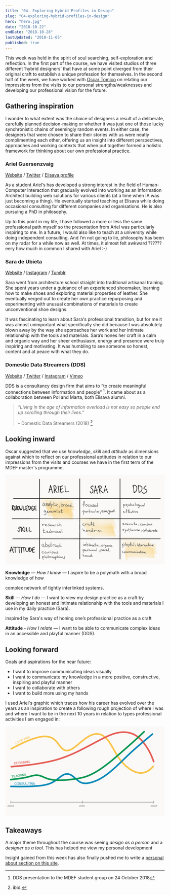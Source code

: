 ```yaml
---
title: "04. Exploring Hybrid Profiles in Design"
slug: "04-exploring-hybrid-profiles-in-design"
hero: "hero.jpg"
date: "2018-10-22"
endDate: "2018-10-28"
lastUpdated: "2018-11-05"
published: true
---
```


This week was held in the spirit of soul searching, self-exploration and reflection. In the first part of the course, we have visited studios of three different ‘hybrid designers’ that have at some point diverged from their original craft to establish a unique profession for themselves. In the second half of the week, we have worked with [Oscar Tomico](http://www.elisava.net/en/center/professorate/oscar-tomico-plasencia) on relating our impressions from the visits to our personal strengths/weaknesses and developing our professional vision for the future.

## Gathering inspiration

I wonder to what extent was the choice of designers a result of a deliberate, carefully planned decision-making or whether it was just one of those lucky synchronistic chains of seemingly random events. In either case, the designers that were chosen to share their stories with us were neatly complimenting each other, offering us an insight into different perspectives, approaches and working contexts that when put together formed a holistic framework for thinking about our own professional practice.


### Ariel Guersenzvaig

[Website](https://interacciones.org/) / [Twitter](https://twitter.com/interacciones) / [Elisava profile](http://www.elisava.net/en/center/professorate/ariel-guersenzvaig)

As a student Ariel’s has developed a strong interest in the field of Human-Computer Interaction that gradually evolved into working as an Information Architect building web solutions for various clients (at a time when IA was just becoming a thing). He eventually started teaching at Elisava while doing occasional consulting for different companies and organisations. He is also pursuing a PhD in philosophy.

Up to this point in my life, I have followed a more or less the same professional path myself so the presentation from Ariel was particularly inspiring to me. In a future, I would also like to teach at a university while doing independent consulting. And I’m not going to lie, philosophy has been on my radar for a while now as well. At times, it almost felt awkward ?????? eery how much in common I shared with Ariel :-)  


### Sara de Ubieta

[Website](http://www.deubieta.com/) / [Instagram](https://www.instagram.com/sara_deubieta) / [Tumblr](http://deubieta.tumblr.com/)
 
Sara went from architecture school straight into traditional artisanal training. She spent years under a guidance of an experienced shoemaker, learning how to make shoes and exploring material properties of leather. She eventually verged out to create her own practice repurposing and experimenting with unusual combinations of materials to create unconventional shoe designs.

It was fascinating to learn about Sara's professional transition, but for me it was almost unimportant what specifically she did because I was absolutely blown away by the way she approaches her work and her intimate relationship with the tools and materials. Sara’s hones her craft in a calm and organic way and her sheer enthusiasm, energy and presence were truly inspiring and motivating. It was humbling to see someone so honest, content and at peace with what they do.


### Domestic Data Streamers (DDS)

[Website](http://domesticstreamers.com/) / [Twitter](https://twitter.com/domesticstream) / [Instagram](https://www.instagram.com/domesticdatastreamers/) / [Vimeo](https://vimeo.com/domesticdatastreamers)

DDS is a consultancy design firm that aims to “to create meaningful connections between information and people” [^1]. It came about as a collaboration between Pol and Marta, both Elisava alumni.


> *“Living in the age of information overload is not easy so people end up scrolling through their lives.”*
> 
> – Domestic Data Streamers (2018) [^2] 




## Looking inward

Oscar suggested that we use *knowledge*, *skill* and *attitude* as dimensions against which to reflect on our professional aptitudes in relation to our impressions from the visits and courses we have in the first term of the MDEF master's programme.


![table](table.jpg "Assessing professional dimensions")


**Knowledge** — *How I know* — I aspire to be a polymath with a broad knowledge of how 

 complex  network of tightly interlinked systems.



**Skill** — *How I do* — I want to view my design practice as a craft by developing an honest and intimate relationship with the tools and materials I use in my daily practice (Sara).


 inspired by Sara's way of honing one’s professional practice as a craft

**Attitude** - *How I relate* — I want to be able to communicate complex ideas in an accessible and playful manner (DDS).





## Looking forward


Goals and aspirations for the near future:
- I want to improve communicating ideas visually
- I want to communicate my knowledge in a more positive, constructive, inspiring and playful manner
- I want to collaborate with others
- I want to build more using my hands


I used Ariel's graphic which traces how his career has evolved over the years as an inspiration to create a following rough projection of where I was and where I want to be in the next 10 years in relation to types professional activities I am engaged in:

![10 year professional projection](projection.jpg "A 10 year projection of professional activities")



## Takeaways

A major theme throughout the course was seeing *design as a person* and a *designer as a tool*. This has helped me view my personal development 


Insight gained from this week has also finally pushed me to write a [personal about section on this site](/about).




[^1]: DDS presentation to the MDEF student group on 24 October 2018
[^2]: ibid.

